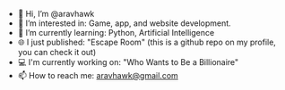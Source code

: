 - 👋 Hi, I’m @aravhawk
- 👀 I’m interested in: Game, app, and website development.
- 🌱 I’m currently learning: Python, Artificial Intelligence
- 🌐 I just published: "Escape Room" (this is a github repo on my profile, you can check it out)
- 💻 I'm currently working on: "Who Wants to Be a Billionaire"
- 📫 How to reach me: aravhawk@gmail.com

<!---
aravhawk/aravhawk is a ✨ special ✨ repository because its `README.md` (this file) appears on your GitHub profile.
You can click the Preview link to take a look at your changes.
--->
